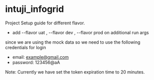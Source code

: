 # intuji_infogrid

Project Setup guide for different flavor.
 - add --flavor uat , --flavor dev , --flavor prod on additional run args

since we are using the mock data so we need to use the following credentials for login

 - email: example@gmail.com
 - password: 123456@aA

 Note: Currently we have set the token expiration time to 20 minutes.



